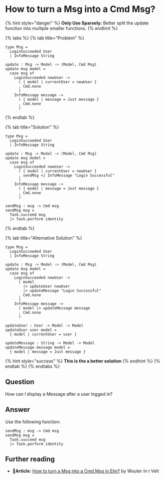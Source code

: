 # How to turn a Msg into a Cmd Msg?

{% hint style="danger" %}
**Only Use Sparsely:** Better split the update function into multiple smaller functions.
{% endhint %}

{% tabs %}
{% tab title="Problem" %}
```text
type Msg =
  LoginSucceeded User
  | InfoMessage String
  
update : Msg -> Model -> (Model, Cmd Msg)
update msg model =
  case msg of
    LoginSucceeded newUser ->
      ( { model | currentUser = newUser }
      , Cmd.none
      )
    InfoMessage message ->
      ( { model | message = Just message }
      , Cmd.none
      )
```
{% endtab %}

{% tab title="Solution" %}
```text
type Msg =
  LoginSucceeded User
  | InfoMessage String
  
update : Msg -> Model -> (Model, Cmd Msg)
update msg model =
  case msg of
    LoginSucceeded newUser ->
      ( { model | currentUser = newUser }
      , sendMsg <| InfoMessage "Login Successful"
      )
    InfoMessage message ->
      ( { model | message = Just message }
      , Cmd.none
      )

sendMsg : msg -> Cmd msg
sendMsg msg =
  Task.succeed msg
  |> Task.perform identity
```
{% endtab %}

{% tab title="Alternative Solution" %}
```text
type Msg =
  LoginSucceeded User
  | InfoMessage String
  
update : Msg -> Model -> (Model, Cmd Msg)
update msg model =
  case msg of
    LoginSucceeded newUser ->
      ( model
        |> updateUser newUser
        |> updateMessage "Login Successful"
      , Cmd.none
      )
    InfoMessage message ->
      ( model |> updateMessage message
      , Cmd.none
      )

updateUser : User -> Model -> Model
updateUser user model =
  { model | currentUser = user }

updateMessage : String -> Model -> Model
updateMessage message model =
  { model | message = Just message }
```

{% hint style="success" %}
**This is the a better solution**
{% endhint %}
{% endtab %}
{% endtabs %}

## Question

How can I display a Message after a user logged in?

## Answer

Use the following function:

```text
sendMsg : msg -> Cmd msg
sendMsg msg =
  Task.succeed msg
  |> Task.perform identity
```

## Further reading

* 📄**Article:** [How to turn a Msg into a Cmd Msg in Elm?](https://medium.com/elm-shorts/how-to-turn-a-msg-into-a-cmd-msg-in-elm-5dd095175d84) by Wouter In t Velt

